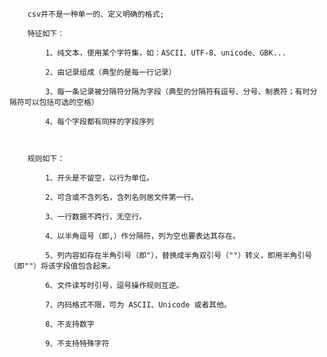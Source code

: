 ﻿

        csv并不是一种单一的、定义明确的格式;

        特征如下：

            1、纯文本，使用某个字符集，如：ASCII、UTF-8、unicode、GBK...

            2、由记录组成（典型的是每一行记录）

            3、每一条记录被分隔符分隔为字段（典型的分隔符有逗号、分号、制表符；有时分隔符可以包括可选的空格）

            4、每个字段都有同样的字段序列



        规则如下：

            1、开头是不留空，以行为单位。

            2、可含或不含列名，含列名则居文件第一行。

            3、一行数据不跨行，无空行。

            4、以半角逗号（即,）作分隔符，列为空也要表达其存在。

            5、列内容如存在半角引号（即"），替换成半角双引号（""）转义，即用半角引号（即""）将该字段值包含起来。

            6、文件读写时引号，逗号操作规则互逆。

            7、内码格式不限，可为 ASCII、Unicode 或者其他。

            8、不支持数字

            9、不支持特殊字符